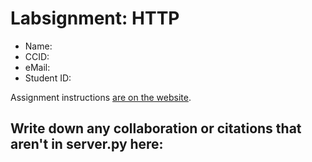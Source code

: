 # Labsignment: HTTP

* Name:
* CCID: 
* eMail:
* Student ID:

Assignment instructions [are on the website](https://uofa-cmput404.github.io/labsignments/http.html).

## Write down any collaboration or citations that aren't in server.py here:

